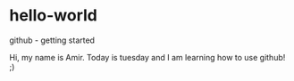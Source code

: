 # hello-world
github - getting started

Hi, my name is Amir. Today is tuesday and I am learning how to use github! ;)
